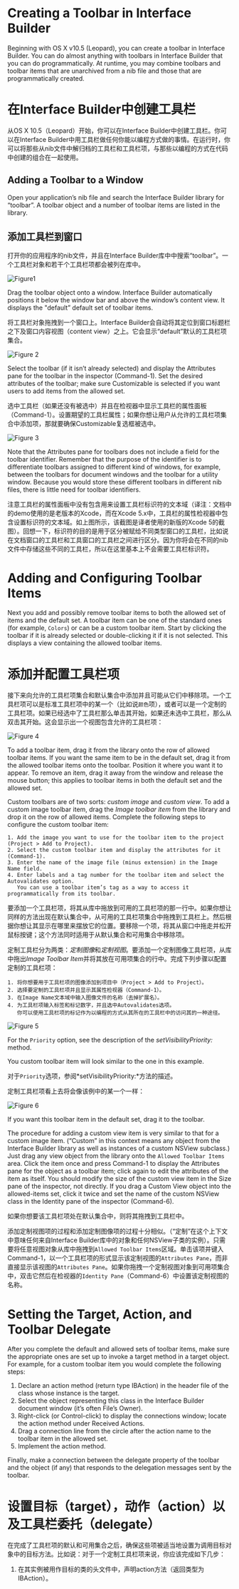# Creating a Toolbar in Interface Builder

Beginning with OS X v10.5 (Leopard), you can create a toolbar in Interface Builder. You can do almost anything with toolbars in Interface Builder that you can do programmatically. At runtime, you may combine toolbars and toolbar items that are unarchived from a nib file and those that are programmatically created.

# 在Interface Builder中创建工具栏

从OS X 10.5（Leopard）开始，你可以在Interface Builder中创建工具栏。你可以在Interface Builder中用工具栏做任何你能以编程方式做的事情。在运行时，你可以将那些从nib文件中解归档的工具栏和工具栏项，与那些以编程的方式在代码中创建的组合在一起使用。



## Adding a Toolbar to a Window

Open your application’s nib file and search the Interface Builder library for “toolbar”. A toolbar object and a number of toolbar items are listed in the library.

## 添加工具栏到窗口

打开你的应用程序的nib文件，并且在Interface Builder库中中搜索“toolbar”。一个工具栏对象和若干个工具栏项都会被列在库中。

![ Figure1 ](http://i.imgbox.com/a4OufytQ.png)

Drag the toolbar object onto a window. Interface Builder automatically positions it below the window bar and above the window’s content view. It displays the "default” default set of toolbar items.

将工具栏对象拖拽到一个窗口上。Interface Builder会自动将其定位到窗口标题栏之下及窗口内容视图（content view）之上。它会显示“default”默认的工具栏项集合。

![ Figure 2 ](http://i.imgbox.com/Mml1ZhrG.jpg)

Select the toolbar (if it isn’t already selected) and display the Attributes pane for the toolbar in the inspector (Command-1). Set the desired attributes of the toolbar; make sure Customizable is selected if you want users to add items from the allowed set.

选中工具栏（如果还没有被选中）并且在检视器中显示工具栏的属性面板（Command-1）。设置期望的工具栏属性；如果你想让用户从允许的工具栏项集合中添加项，那就要确保Customizable复选框被选中。

![ Figure 3 ](http://i.imgbox.com/cebRI8mg.png)

Note that the Attributes pane for toolbars does not include a field for the toolbar identifier. Remember that the purpose of the identifier is to differentiate toolbars assigned to different kind of windows, for example, between the toolbars for document windows and the toolbar for a utility window. Because you would store these different toolbars in different nib files, there is little need for toolbar identifiers.

注意工具栏的属性面板中没有包含用来设置工具栏标识符的文本域（译注：文档中的demo使用的是老版本的Xcode，而在Xcode 5.x中，工具栏的属性检视器中包含设置标识符的文本域。如上图所示，该截图是译者使用的新版的Xcode 5的截图）。回想一下，标识符的目的是用于区分被赋给不同类型窗口的工具栏，比如说在文档窗口的工具栏和工具窗口的工具栏之间进行区分。因为你将会在不同的nib文件中存储这些不同的工具栏，所以在这里基本上不会需要工具栏标识符。

# Adding and Configuring Toolbar Items

Next you add and possibly remove toolbar items to both the allowed set of items and the default set. A toolbar item can be one of the standard ones (for example, `Colors`) or can be a custom toolbar item. Start by clicking the toolbar if it is already selected or double-clicking it if it is not selected. This displays a view containing the allowed toolbar items.

# 添加并配置工具栏项

接下来向允许的工具栏项集合和默认集合中添加并且可能从它们中移除项。一个工具栏项可以是标准工具栏项中的某一个（比如说`颜色`项），或者可以是一个定制的工具栏项。如果已经选中了工具栏那么单击其开始，如果还未选中工具栏，那么从双击其开始。这会显示出一个视图包含允许的工具栏项：

![ Figure 4](http://i.imgbox.com/PCbGIocq.jpg)


To add a toolbar item, drag it from the library onto the row of allowed toolbar items. If you want the same item to be in the default set, drag it from the allowed toolbar items onto the toolbar. Position it where you want it to appear. To remove an item, drag it away from the window and release the mouse button; this applies to toolbar items in both the default set and the allowed set.

Custom toolbars are of two sorts: *custom image* and *custom view*. To add a custom image toolbar item, drag the *Image toolbar item* from the library and drop it on the row of allowed items. Complete the following steps to configure the custom toolbar item:

    1. Add the image you want to use for the toolbar item to the project (Project > Add to Project).
    2. Select the custom toolbar item and display the attributes for it (Command-1).
    3. Enter the name of the image file (minus extension) in the Image Name field.
    4. Enter labels and a tag number for the toolbar item and select the Autovalidates option.
       You can use a toolbar item’s tag as a way to access it programmatically from its toolbar.

要添加一个工具栏项，将其从库中拖放到可用的工具栏项的那一行中。如果你想让同样的方法出现在默认集合中，从可用的工具栏项集合中拖拽到工具栏上。然后根据你想让其显示在哪里来摆放它的位置。要移除一个项，将其从窗口中拖走并松开鼠标按键；这个方法同时适用于从默认集合和可用集合中移除项。

定制工具栏分为两类：*定制图像*和*定制视图*。要添加一个定制图像工具栏项，从库中拖出*Image Toolbar Item*并将其放在可用项集合的行中。完成下列步骤以配置定制的工具栏项：

    1. 将你想要用于工具栏项的图像添加到项目中（Project > Add to Project）。
    2. 选择要定制的工具栏项并且显示其属性检视器（Command-1）。
    3. 在Image Name文本域中输入图像文件的名称（去掉扩展名）。
    4. 为工具栏项输入标签和标记数字，并且选中Autovalidates选项。
       你可以使用工具栏项的标记作为以编程的方式从其所在的工具栏中的访问其的一种途径。


![ Figure 5 ](http://i.imgbox.com/GcKoUXV6.png)


For the `Priority` option, see the description of the *setVisibilityPriority:* method.

You custom toolbar item will look similar to the one in this example.

对于`Priority`选项，参阅*setVisibilityPriority:*方法的描述。

定制工具栏项看上去将会像该例中的某一个一样：

![ Figure 6 ](http://i.imgbox.com/sfAZaasw.png)


If you want this toolbar item in the default set, drag it to the toolbar.

The procedure for adding a custom view item is very similar to that for a custom image item. (“Custom” in this context means any object from the Interface Builder library as well as instances of a custom NSView subclass.) Just drag any view object from the library onto the `Allowed Toolbar Items` area. Click the item once and press Command-1 to display the Attributes pane for the object as a toolbar item; click again to edit the attributes of the item as itself. You should modify the size of the custom view item in the Size pane of the inspector, not directly. If you drag a Custom View object into the allowed-items set, click it twice and set the name of the custom NSView class in the Identity pane of the inspector (Command-6).

如果你想要该工具栏项处在默认集合中，则将其拖拽到工具栏中。

添加定制视图项的过程和添加定制图像项的过程十分相似。（“定制”在这个上下文中意味任何来自Interface Builder库中的对象和任何NSView子类的实例）。只需要将任意视图对象从库中拖拽到`Allowed Toolbar Items`区域。单击该项并键入Command-1，以一个工具栏项的形式显示该定制视图的`Attributes Pane`，而非直接显示该视图的`Attributes Pane`。如果你拖拽一个定制视图对象到可用项集合中，双击它然后在检视器的`Identity Pane`（Command-6）中设置该定制视图的名称。


# Setting the Target, Action, and Toolbar Delegate

After you complete the default and allowed sets of toolbar items, make sure the appropriate ones are set up to invoke a target method in a target object. For example, for a custom toolbar item you would complete the following steps:

1. Declare an action method (return type IBAction) in the header file of the class whose instance is the target.
2. Select the object representing this class in the Interface Builder document window (it’s often File’s Owner).
3. Right-click (or Control-click) to display the connections window; locate the action method under Received Actions.
4. Drag a connection line from the circle after the action name to the toolbar item in the allowed set.
5. Implement the action method.

Finally, make a connection between the delegate property of the toolbar and the object (if any) that responds to the delegation messages sent by the toolbar.

# 设置目标（target），动作（action）以及工具栏委托（delegate）

在完成了工具栏项的默认和可用集合之后，确保这些项被适当地设置为调用目标对象中的目标方法。比如说：对于一个定制工具栏项来说，你应该完成如下几步：

1. 在其实例被用作目标的类的头文件中，声明action方法（返回类型为IBAction）。








